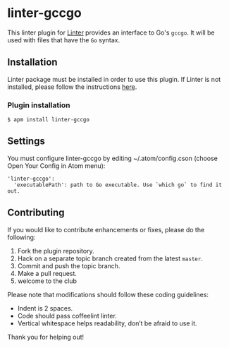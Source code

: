 linter-gccgo
=========================

This linter plugin for [Linter](https://github.com/AtomLinter/Linter) provides an interface to Go's `gccgo`. It will be used with files that have the `Go` syntax.

## Installation
Linter package must be installed in order to use this plugin. If Linter is not installed, please follow the instructions [here](https://github.com/AtomLinter/Linter).

### Plugin installation
```
$ apm install linter-gccgo
```

## Settings
You must configure linter-gccgo by editing ~/.atom/config.cson (choose Open Your Config in Atom menu):
```
'linter-gccgo':
  'executablePath': path to Go executable. Use `which go` to find it out.
```

## Contributing
If you would like to contribute enhancements or fixes, please do the following:

1. Fork the plugin repository.
1. Hack on a separate topic branch created from the latest `master`.
1. Commit and push the topic branch.
1. Make a pull request.
1. welcome to the club

Please note that modifications should follow these coding guidelines:

- Indent is 2 spaces.
- Code should pass coffeelint linter.
- Vertical whitespace helps readability, don’t be afraid to use it.

Thank you for helping out!
